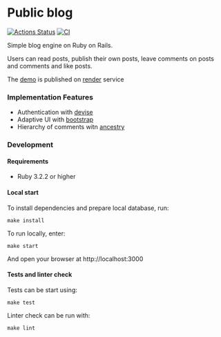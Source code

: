 # Public blog
[![Actions Status](https://github.com/kitXIII/rails-project-64/actions/workflows/hexlet-check.yml/badge.svg)](https://github.com/kitXIII/rails-project-64/actions)
[![CI](https://github.com/kitXIII/rails-project-64/actions/workflows/ci.yml/badge.svg?branch=main)](https://github.com/kitXIII/rails-project-64/actions/workflows/ci.yml)

Simple blog engine on Ruby on Rails.

Users can read posts, publish their own posts, leave comments on posts and comments and like posts.

The [demo](https://kitxiii-blog.onrender.com/) is published on [render](https://render.com/) service

### Implementation Features

* Authentication with [devise](https://github.com/heartcombo/devise)
* Adaptive UI with [bootstrap](https://getbootstrap.com)
* Hierarchy of comments witn [ancestry](https://github.com/stefankroes/ancestry)

### Development

#### Requirements

* Ruby 3.2.2 or higher

#### Local start

To install dependencies and prepare local database, run: 
```shell
make install
```

To run locally, enter:
```shell
make start
```
And open your browser at http://localhost:3000

#### Tests and linter check

Tests can be start using:
```shell
make test 
```

Linter check can be run with:
```shell
make lint 
```
